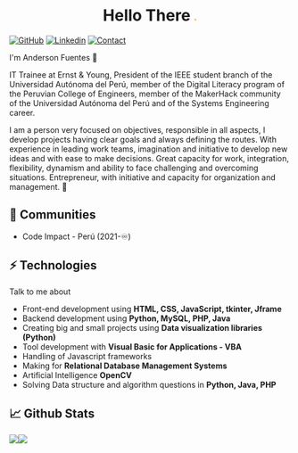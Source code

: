 <h1 align="center"> Hello There <img src="https://raw.githubusercontent.com/ABSphreak/ABSphreak/master/gifs/Hi.gif" width="5px"></h1>

[![GitHub](https://img.shields.io/badge/SUPPORT%20AT-GITHUB-blue?style=for-the-badge&logo=github)](https://github.com/andersonfuentesp) [![Linkedin](https://img.shields.io/badge/MY%20PROFILE-Linkedin-blue?style=for-the-badge&logo=github)](https://www.linkedin.com/in/andersonfuentes/) 
 [![Contact](https://img.shields.io/badge/CONTACT-GMAIL-yellow?style=for-the-badge&logo=gmail&logoColor=white)](mailto:anderson.fuentes@ieee.org)
 
I'm Anderson Fuentes 🧑

IT Trainee at Ernst & Young, President of the IEEE student branch of the Universidad Autónoma del Perú, member of the Digital Literacy program of the Peruvian College of Engineers, member of the MakerHack community of the Universidad Autónoma del Perú and of the Systems Engineering career.

I am a person very focused on objectives, responsible in all aspects, I develop projects having clear goals and always defining the routes. With experience in leading work teams, imagination and initiative to develop new ideas and with ease to make decisions. Great capacity for work, integration, flexibility, dynamism and ability to face challenging and overcoming situations. Entrepreneur, with initiative and capacity for organization and management. 🌟

## 👯 Communities
- Code Impact - Perú (2021-♾)

## ⚡ Technologies
Talk to me about
- Front-end development using **HTML, CSS, JavaScript, tkinter, Jframe**
- Backend development using **Python, MySQL, PHP, Java**
- Creating big and small projects using **Data visualization libraries (Python)**
- Tool development with **Visual Basic for Applications - VBA**
- Handling of Javascript frameworks
- Making for **Relational Database Management Systems**
- Artificial Intelligence **OpenCV**
- Solving Data structure and algorithm questions in **Python, Java, PHP**


## 📈 Github Stats
<a href="https://github.com/andersonfuentesp/andersonfuentesp">
<img align="left" src="https://github-readme-stats.vercel.app/api?username=andersonfuentesp&count_private=true&show_icons=true&theme=dark" />
</a>
<a href="https://github.com/andersonfuentesp/andersonfuentesp">
<img align="left" src="https://github-readme-stats.vercel.app/api/top-langs/?username=andersonfuentesp&theme=dark&hide=html" />
</a>

